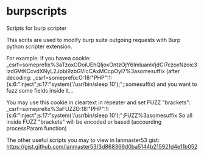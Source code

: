 # burpscripts
Scripts for burp scripter

This scrits are used to modify burp suite outgoing requests with Burp python scripter extension.

For example: if you havea cookie:
   _csrf=someprefix%3aTzoxODoiUEhQIjoxOntzOjY6ImluamVjdCI7czoxNzoic3lzdGVtKCcvdXNyL2Jpbi9zbGVlcCAxMCcpOyI7%3asomesuffix
   (after decoding: _csrf=someprefix:O:18:"PHP":1:{s:6:"inject";s:17:"system('/usr/bin/sleep 10');";:somesuffix) 
and you want to fuzz some fields inside it...

You may use this cookie in cleartext in repeater and set FUZZ "brackets":
  _csrf=someprefix%3aFUZZO:18:"PHP":1:{s:6:"inject";s:17:"system('/usr/bin/sleep 10');";FUZZ%3asomesuffix
So all inside FUZZ "brackets" will be encoded or based (accourding processParam function)

The other useful scripts you may to view in lanmaster53 gist: https://gist.github.com/lanmaster53/3d868369d0ba5144b215921d4e11b052
